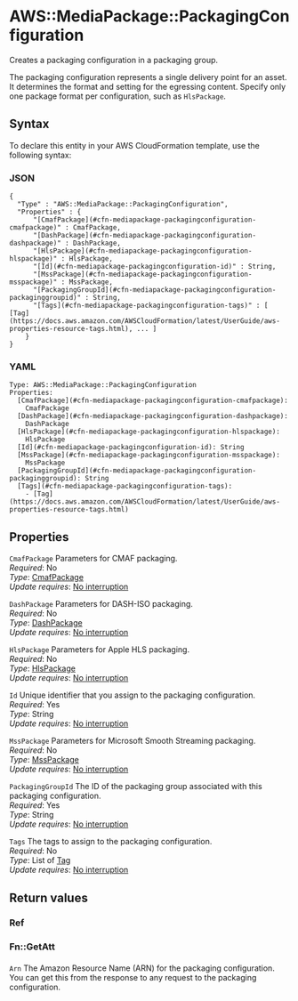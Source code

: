 # AWS::MediaPackage::PackagingConfiguration<a name="aws-resource-mediapackage-packagingconfiguration"></a>

Creates a packaging configuration in a packaging group\.

The packaging configuration represents a single delivery point for an asset\. It determines the format and setting for the egressing content\. Specify only one package format per configuration, such as `HlsPackage`\.

## Syntax<a name="aws-resource-mediapackage-packagingconfiguration-syntax"></a>

To declare this entity in your AWS CloudFormation template, use the following syntax:

### JSON<a name="aws-resource-mediapackage-packagingconfiguration-syntax.json"></a>

```
{
  "Type" : "AWS::MediaPackage::PackagingConfiguration",
  "Properties" : {
      "[CmafPackage](#cfn-mediapackage-packagingconfiguration-cmafpackage)" : CmafPackage,
      "[DashPackage](#cfn-mediapackage-packagingconfiguration-dashpackage)" : DashPackage,
      "[HlsPackage](#cfn-mediapackage-packagingconfiguration-hlspackage)" : HlsPackage,
      "[Id](#cfn-mediapackage-packagingconfiguration-id)" : String,
      "[MssPackage](#cfn-mediapackage-packagingconfiguration-msspackage)" : MssPackage,
      "[PackagingGroupId](#cfn-mediapackage-packagingconfiguration-packaginggroupid)" : String,
      "[Tags](#cfn-mediapackage-packagingconfiguration-tags)" : [ [Tag](https://docs.aws.amazon.com/AWSCloudFormation/latest/UserGuide/aws-properties-resource-tags.html), ... ]
    }
}
```

### YAML<a name="aws-resource-mediapackage-packagingconfiguration-syntax.yaml"></a>

```
Type: AWS::MediaPackage::PackagingConfiguration
Properties: 
  [CmafPackage](#cfn-mediapackage-packagingconfiguration-cmafpackage): 
    CmafPackage
  [DashPackage](#cfn-mediapackage-packagingconfiguration-dashpackage): 
    DashPackage
  [HlsPackage](#cfn-mediapackage-packagingconfiguration-hlspackage): 
    HlsPackage
  [Id](#cfn-mediapackage-packagingconfiguration-id): String
  [MssPackage](#cfn-mediapackage-packagingconfiguration-msspackage): 
    MssPackage
  [PackagingGroupId](#cfn-mediapackage-packagingconfiguration-packaginggroupid): String
  [Tags](#cfn-mediapackage-packagingconfiguration-tags): 
    - [Tag](https://docs.aws.amazon.com/AWSCloudFormation/latest/UserGuide/aws-properties-resource-tags.html)
```

## Properties<a name="aws-resource-mediapackage-packagingconfiguration-properties"></a>

`CmafPackage`  <a name="cfn-mediapackage-packagingconfiguration-cmafpackage"></a>
Parameters for CMAF packaging\.  
*Required*: No  
*Type*: [CmafPackage](aws-properties-mediapackage-packagingconfiguration-cmafpackage.md)  
*Update requires*: [No interruption](https://docs.aws.amazon.com/AWSCloudFormation/latest/UserGuide/using-cfn-updating-stacks-update-behaviors.html#update-no-interrupt)

`DashPackage`  <a name="cfn-mediapackage-packagingconfiguration-dashpackage"></a>
Parameters for DASH\-ISO packaging\.  
*Required*: No  
*Type*: [DashPackage](aws-properties-mediapackage-packagingconfiguration-dashpackage.md)  
*Update requires*: [No interruption](https://docs.aws.amazon.com/AWSCloudFormation/latest/UserGuide/using-cfn-updating-stacks-update-behaviors.html#update-no-interrupt)

`HlsPackage`  <a name="cfn-mediapackage-packagingconfiguration-hlspackage"></a>
Parameters for Apple HLS packaging\.  
*Required*: No  
*Type*: [HlsPackage](aws-properties-mediapackage-packagingconfiguration-hlspackage.md)  
*Update requires*: [No interruption](https://docs.aws.amazon.com/AWSCloudFormation/latest/UserGuide/using-cfn-updating-stacks-update-behaviors.html#update-no-interrupt)

`Id`  <a name="cfn-mediapackage-packagingconfiguration-id"></a>
Unique identifier that you assign to the packaging configuration\.  
*Required*: Yes  
*Type*: String  
*Update requires*: [No interruption](https://docs.aws.amazon.com/AWSCloudFormation/latest/UserGuide/using-cfn-updating-stacks-update-behaviors.html#update-no-interrupt)

`MssPackage`  <a name="cfn-mediapackage-packagingconfiguration-msspackage"></a>
Parameters for Microsoft Smooth Streaming packaging\.   
*Required*: No  
*Type*: [MssPackage](aws-properties-mediapackage-packagingconfiguration-msspackage.md)  
*Update requires*: [No interruption](https://docs.aws.amazon.com/AWSCloudFormation/latest/UserGuide/using-cfn-updating-stacks-update-behaviors.html#update-no-interrupt)

`PackagingGroupId`  <a name="cfn-mediapackage-packagingconfiguration-packaginggroupid"></a>
The ID of the packaging group associated with this packaging configuration\.  
*Required*: Yes  
*Type*: String  
*Update requires*: [No interruption](https://docs.aws.amazon.com/AWSCloudFormation/latest/UserGuide/using-cfn-updating-stacks-update-behaviors.html#update-no-interrupt)

`Tags`  <a name="cfn-mediapackage-packagingconfiguration-tags"></a>
The tags to assign to the packaging configuration\.  
*Required*: No  
*Type*: List of [Tag](https://docs.aws.amazon.com/AWSCloudFormation/latest/UserGuide/aws-properties-resource-tags.html)  
*Update requires*: [No interruption](https://docs.aws.amazon.com/AWSCloudFormation/latest/UserGuide/using-cfn-updating-stacks-update-behaviors.html#update-no-interrupt)

## Return values<a name="aws-resource-mediapackage-packagingconfiguration-return-values"></a>

### Ref<a name="aws-resource-mediapackage-packagingconfiguration-return-values-ref"></a>

### Fn::GetAtt<a name="aws-resource-mediapackage-packagingconfiguration-return-values-fn--getatt"></a>

#### <a name="aws-resource-mediapackage-packagingconfiguration-return-values-fn--getatt-fn--getatt"></a>

`Arn`  <a name="Arn-fn::getatt"></a>
The Amazon Resource Name \(ARN\) for the packaging configuration\. You can get this from the response to any request to the packaging configuration\.
